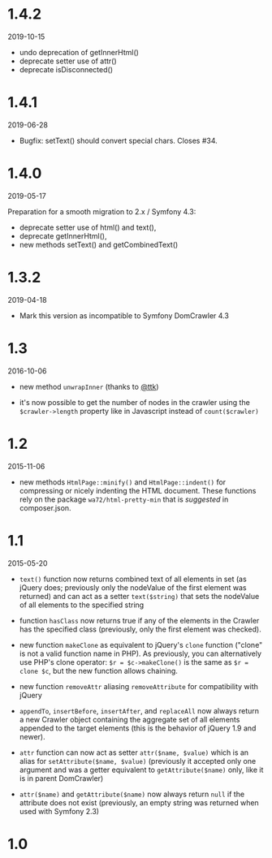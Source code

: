 1.4.2
=====

2019-10-15

- undo deprecation of getInnerHtml()
- deprecate setter use of attr()
- deprecate isDisconnected()


1.4.1
=====

2019-06-28

- Bugfix: setText() should convert special chars. Closes #34.


1.4.0
=====

2019-05-17

Preparation for a smooth migration to 2.x / Symfony 4.3:
- deprecate setter use of html() and text(),
- deprecate getInnerHtml(),
- new methods setText() and getCombinedText()

1.3.2
=====

2019-04-18

- Mark this version as incompatible to Symfony DomCrawler 4.3


1.3
===

2016-10-06

- new method `unwrapInner` (thanks to [@ttk](https://github.com/ttk))

- it's now possible to get the number of nodes in the crawler using the
  `$crawler->length` property like in Javascript instead of `count($crawler)`


1.2
===

2015-11-06

- new methods `HtmlPage::minify()` and `HtmlPage::indent()` for compressing or nicely indenting the HTML document. These
  functions rely on the package `wa72/html-pretty-min` that is *suggested* in composer.json.

1.1
===

2015-05-20

- `text()` function now returns combined text of all elements in set (as jQuery does; previously only the nodeValue of 
  the first element was returned) and can act as a setter `text($string)` that sets the nodeValue of all elements to
  the specified string

- function `hasClass` now returns true if any of the elements in the Crawler has the specified class (previously,
  only the first element was checked). 

- new function `makeClone` as equivalent to jQuery's `clone` function ("clone" is not a valid function name in PHP).
  As previously, you can alternatively use PHP's clone operator: `$r = $c->makeClone()` is the same as `$r = clone $c`,
  but the new function allows chaining.

- new function `removeAttr` aliasing `removeAttribute` for compatibility with jQuery

- `appendTo`, `insertBefore`, `insertAfter`, and `replaceAll` now always return a new Crawler object containing
  the aggregate set of all elements appended to the target elements (this is the behavior of jQuery 1.9 and newer).
  
- `attr` function can now act as setter `attr($name, $value)` which is an alias for `setAttribute($name, $value)`
  (previously it accepted only one argument and was a getter equivalent to `getAttribute($name)` only, like it is
  in parent DomCrawler)
  
- `attr($name)` and `getAttribute($name)` now always return `null` if the attribute does not exist (previously, an empty
  string was returned when used with Symfony 2.3)

1.0
===
